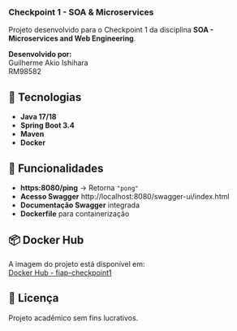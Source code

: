 ### Checkpoint 1 - SOA & Microservices  

Projeto desenvolvido para o Checkpoint 1 da disciplina **SOA - Microservices and Web Engineering**.  

**Desenvolvido por:**  
Guilherme Akio Ishihara  
RM98582

## 🚀 Tecnologias  
- **Java 17/18**  
- **Spring Boot 3.4**  
- **Maven**  
- **Docker**  

## 📌 Funcionalidades  
- **https:8080/ping** → Retorna `"pong"`  
- **Acesso Swagger** http://localhost:8080/swagger-ui/index.html
- **Documentação Swagger** integrada  
- **Dockerfile** para containerização  

## 📦 Docker Hub  
A imagem do projeto está disponível em:  
[Docker Hub - fiap-checkpoint1](https://hub.docker.com/repository/docker/akiozin/fiap-checkpoint1-sem1)  

## 📝 Licença  
Projeto acadêmico sem fins lucrativos.
